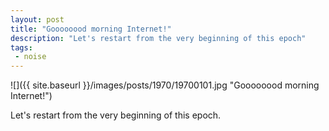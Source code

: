 ```yaml
---
layout: post
title: "Goooooood morning Internet!"
description: "Let's restart from the very beginning of this epoch"
tags:
 - noise
---
```


![]({{ site.baseurl  }}/images/posts/1970/19700101.jpg "Goooooood morning Internet!")

Let's restart from the very beginning of this epoch.

